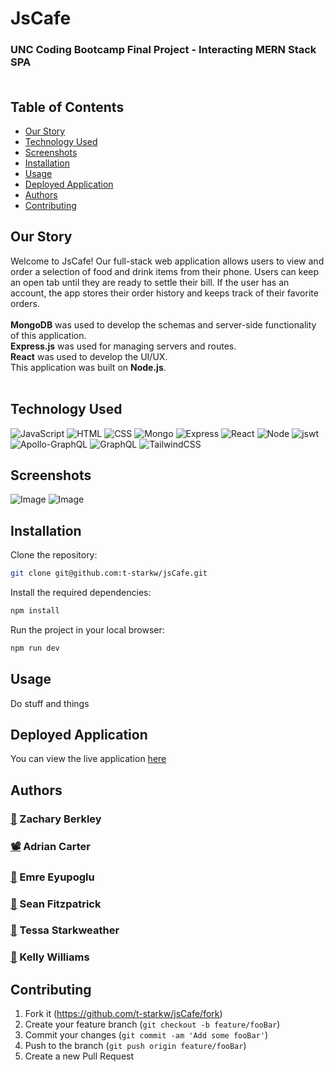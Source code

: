 # JsCafe
### UNC Coding Bootcamp Final Project - Interacting MERN Stack SPA <br><br>

## Table of Contents
- [Our Story](#our-story)
- [Technology Used](#technology-used)
- [Screenshots](#screenshots) 
- [Installation](#installation)
- [Usage](#usage)
- [Deployed Application](#deployed-application)
- [Authors](#authors)
- [Contributing](#contributing)


## Our Story
Welcome to JsCafe! Our full-stack web application allows users to view and order a selection of food and drink items from their phone. Users can keep an open tab until they are ready to settle their bill. If the user has an account, the app stores their order history and keeps track of their favorite orders. <br><br><b>MongoDB</b> was used to develop the schemas and server-side functionality of this application.<br><b>Express.js</b> was used for managing servers and routes. <br><b>React</b> was used to develop the UI/UX.<br>This application was built on <b>Node.js</b>. <br><br>

## Technology Used

![JavaScript][js-url]
![HTML][html-url]
![CSS][css-url]
![Mongo][mongo-url]
![Express][express-url]
![React][react-url]
![Node][node-url]
![jswt][jswtoken-url]
![Apollo-GraphQL][apollo-url]
![GraphQL][graphql-url]
![TailwindCSS][tailwindcss-url]

## Screenshots
![Image](https://drive.google.com/uc?export=view&id=1hDQd3ccP78WglCZLrumH-bfi1Att0H1R)
![Image](https://drive.google.com/uc?export=view&id=1FYk-JoAvZpZgar2Uam-Ji0l61_ZhVqPT)


## Installation

Clone the repository:

```sh
git clone git@github.com:t-starkw/jsCafe.git
```

Install the required dependencies:

```sh
npm install
```

Run the project in your local browser:

```sh
npm run dev
```

## Usage

Do stuff and things

## Deployed Application
You can view the live application
[here](https://js2cafe.herokuapp.com/)

## Authors

### [🎹](https://github.com/ZBerkley88) Zachary Berkley
### [📽️](https://github.com/carter-adrian) Adrian Carter
### [🚗](https://github.com/emreyupoglu) Emre Eyupoglu
### [🎨](https://github.com/smfitz) Sean Fitzpatrick
### [🍓](https://github.com/t-starkw) Tessa Starkweather
### [🦄](https://github.com/kellyfayrishta) Kelly Williams 


## Contributing

1. Fork it (<https://github.com/t-starkw/jsCafe/fork>)
2. Create your feature branch (`git checkout -b feature/fooBar`)
3. Commit your changes (`git commit -am 'Add some fooBar'`)
4. Push to the branch (`git push origin feature/fooBar`)
5. Create a new Pull Request

<!-- Markdown link & img dfn's -->

[node-url]: https://img.shields.io/badge/Node.js-43853D?style=for-the-badge&logo=node.js&logoColor=white
[js-url]: https://img.shields.io/badge/JavaScript-F7DF1E?style=for-the-badge&logo=javascript&logoColor=black
[html-url]: https://img.shields.io/badge/HTML5-E34F26?style=for-the-badge&logo=html5&logoColor=white
[css-url]: https://img.shields.io/badge/CSS3-1572B6?style=for-the-badge&logo=css3&logoColor=white
[python-url]: https://img.shields.io/badge/Python-14354C?style=for-the-badge&logo=python&logoColor=white
[express-url]: https://img.shields.io/badge/Express.js-404D59?style=for-the-badge
[react-url]: https://img.shields.io/badge/React-20232A?style=for-the-badge&logo=react&logoColor=61DAFB
[jquery-url]: https://img.shields.io/badge/jQuery-0769AD?style=for-the-badge&logo=jquery&logoColor=white
[bs-url]: https://img.shields.io/badge/Bootstrap-563D7C?style=for-the-badge&logo=bootstrap&logoColor=white
[tw-url]: https://img.shields.io/badge/Tailwind_CSS-38B2AC?style=for-the-badge&logo=tailwind-css&logoColor=white
[mongo-url]: https://img.shields.io/badge/MongoDB-4EA94B?style=for-the-badge&logo=mongodb&logoColor=white
[mysql-url]: https://img.shields.io/badge/MySQL-00000F?style=for-the-badge&logo=mysql&logoColor=white
[heroku-url]: https://img.shields.io/badge/Heroku-430098?style=for-the-badge&logo=heroku&logoColor=white
[sqlize-url]: https://img.shields.io/badge/sequelize-323330?style=for-the-badge&logo=sequelize&logoColor=blue
[jswtoken-url]: 	https://img.shields.io/badge/json%20web%20tokens-323330?style=for-the-badge&logo=json-web-tokens&logoColor=pink
[apollo-url]: https://img.shields.io/badge/-ApolloGraphQL-311C87?style=for-the-badge&logo=apollo-graphql
[graphql-url]: https://img.shields.io/badge/-GraphQL-E10098?style=for-the-badge&logo=graphql&logoColor=white
[tailwindcss-url]: https://img.shields.io/badge/Tailwind_CSS-38B2AC?style=for-the-badge&logo=tailwind-css&logoColor=white
